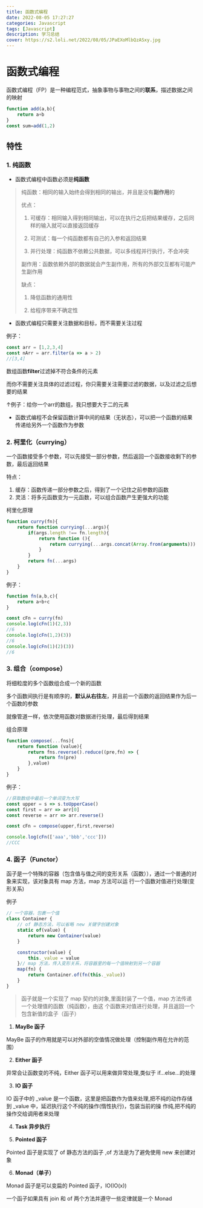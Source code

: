 ```yaml
---
title: 函数式编程
date: 2022-08-05 17:27:27
categories: Javascript
tags: [Javascript]
description: 学习总结
cover: https://s2.loli.net/2022/08/05/JPaEXoMlbQzASxy.jpg
---
```


# 函数式编程


函数式编程（FP）是一种编程范式，抽象事物与事物之间的**联系**，描述数据之间的映射
```js
function add(a,b){
    return a+b
}
const sum=add(1,2)
```

## 特性

### 1. 纯函数
* 函数式编程中函数必须是**纯函数**
> 纯函数：相同的输入始终会得到相同的输出，并且是没有**副作用**的
> 
> 优点：
> 1. 可缓存：相同输入得到相同输出，可以在执行之后把结果缓存，之后同样的输入就可以直接返回缓存
> 
> 2. 可测试：每一个纯函数都有自己的入参和返回结果
> 
> 3. 并行处理：纯函数不依赖公共数据，可以多线程并行执行，不会冲突
> 
> 副作用：函数依赖外部的数据就会产生副作用，所有的外部交互都有可能产生副作用
> 
> 缺点：
> 
> 1. 降低函数的通用性
> 
> 2. 给程序带来不确定性

* 函数式编程只需要关注数据和目标，而不需要关注过程

例子：
```js
const arr = [1,2,3,4]
const nArr = arr.filter(a => a > 2)
//[3,4]
```
数组函数**filter**过滤掉不符合条件的元素

而你不需要关注具体的过滤过程，你只需要关注需要过滤的数据，以及过滤之后想要的结果

↑例子：给你一个arr的数组，我只想要大于二的元素

* 函数式编程不会保留函数计算中间的结果（无状态），可以把一个函数的结果传递给另外一个函数作为参数

### 2. 柯里化（currying）

一个函数接受多个参数，可以先接受一部分参数，然后返回一个函数接收剩下的参数，最后返回结果

特点：

1. 缓存：函数传递一部分参数之后，得到了一个记住之前参数的函数
2. 灵活：将多元函数变为一元函数，可以组合函数产生更强大的功能

柯里化原理
```js
function curry(fn){
    return function currying(...args){
        if(args.length !== fn.length){
            return function (){
                return currying(...args.concat(Array.from(arguments)))
            }
        }
        return fn(...args)
    }
}
```

例子：
```js
function fn(a,b,c){
    return a+b+c
}

const cFn = curry(fn)
console.log(cFn(1)(2,3))
//6
console.log(cFn(1,2)(3))
//6
console.log(cFn(1)(2)(3))
//6
```

### 3. 组合（compose）

将细粒度的多个函数组合成一个新的函数

多个函数间执行是有顺序的，**默认从右往左**，并且前一个函数的返回结果作为后一个函数的参数

就像管道一样，依次使用函数对数据进行处理，最后得到结果

组合原理

```js
function compose(...fns){
    return function (value){
        return fns.reverse().reduce((pre,fn) => {
            return fn(pre)
        },value)
    }
}
```

例子：
```js
//获取数组中最后一个单词变为大写
const upper = s => s.toUpperCase()
const first = arr => arr[0]
const reverse = arr => arr.reverse()

const cFn = compose(upper,first,reverse)

console.log(cFn(['aaa','bbb','ccc']))
//CCC
```

### 4. 函子（Functor）

函子是一个特殊的容器（包含值与值之间的变形关系（函数）），通过一个普通的对象来实现，该对象具有 map 方法，map 方法可以运
行一个函数对值进行处理(变形关系)

例子
```js
// 一个容器，包裹一个值 
class Container {
    // of 静态方法，可以省略 new 关键字创建对象 
    static of(value) {
        return new Container(value)
    }

    constructor(value) {
        this._value = value
    }// map 方法，传入变形关系，将容器里的每一个值映射到另一个容器 
    map(fn) {
        return Container.of(fn(this._value))
    }
}
```
> 函子就是一个实现了 map 契约的对象,里面封装了一个值，map 方法传递一个处理值的函数（纯函数），由这
个函数来对值进行处理，并且返回一个包含新值的盒子（函子）

1) **MayBe 函子**
   
MayBe 函子的作用就是可以对外部的空值情况做处理（控制副作用在允许的范围）
   
2) **Either 函子**
   
异常会让函数变的不纯，Either 函子可以用来做异常处理,类似于 if...else...的处理
   
3) **IO 函子**
   
IO 函子中的 _value 是一个函数，这里是把函数作为值来处理,把不纯的动作存储到 _value 中，延迟执行这个不纯的操作(惰性执行)，包装当前的操
   作纯,把不纯的操作交给调用者来处理
   
4) **Task 异步执行**
   
5) **Pointed 函子**

Pointed 函子是实现了 of 静态方法的函子 ,of 方法是为了避免使用 new 来创建对象

6) **Monad（单子）**

Monad 函子是可以变扁的 Pointed 函子，IO(IO(x))

一个函子如果具有 join 和 of 两个方法并遵守一些定律就是一个 Monad